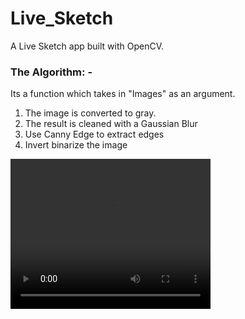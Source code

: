 # Live_Sketch

A Live Sketch app built with OpenCV.

### The Algorithm: - 

Its a function which takes in "Images" as an argument.
1) The image is converted to gray.
2) The result is cleaned with a Gaussian Blur
3) Use Canny Edge to extract edges
4) Invert binarize the image

<video width="320" height="240" controls>
  <source src="LiveSketch.mp4" type="video/mp4">
</video>
